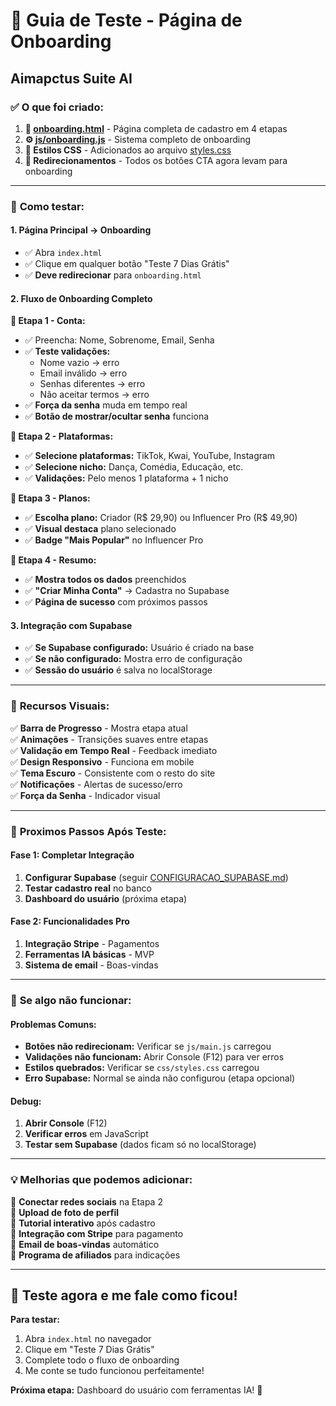 # 🎯 Guia de Teste - Página de Onboarding
## Aimapctus Suite AI

### ✅ **O que foi criado:**

1. **📄 [onboarding.html](file://c:\Users\Francisco\Documents\aimapctus-suite-ai-3\onboarding.html)** - Página completa de cadastro em 4 etapas
2. **⚙️ [js/onboarding.js](file://c:\Users\Francisco\Documents\aimapctus-suite-ai-3\js\onboarding.js)** - Sistema completo de onboarding
3. **🎨 Estilos CSS** - Adicionados ao arquivo [styles.css](file://c:\Users\Francisco\Documents\aimapctus-suite-ai-3\css\styles.css)
4. **🔗 Redirecionamentos** - Todos os botões CTA agora levam para onboarding

---

### 🧪 **Como testar:**

#### **1. Página Principal → Onboarding**
- ✅ Abra `index.html`
- ✅ Clique em qualquer botão "Teste 7 Dias Grátis"
- ✅ **Deve redirecionar** para `onboarding.html`

#### **2. Fluxo de Onboarding Completo**

**🔸 Etapa 1 - Conta:**
- ✅ Preencha: Nome, Sobrenome, Email, Senha
- ✅ **Teste validações:**
  - Nome vazio → erro
  - Email inválido → erro
  - Senhas diferentes → erro
  - Não aceitar termos → erro
- ✅ **Força da senha** muda em tempo real
- ✅ **Botão de mostrar/ocultar senha** funciona

**🔸 Etapa 2 - Plataformas:**
- ✅ **Selecione plataformas:** TikTok, Kwai, YouTube, Instagram
- ✅ **Selecione nicho:** Dança, Comédia, Educação, etc.
- ✅ **Validações:** Pelo menos 1 plataforma + 1 nicho

**🔸 Etapa 3 - Planos:**
- ✅ **Escolha plano:** Criador (R$ 29,90) ou Influencer Pro (R$ 49,90)
- ✅ **Visual destaca** plano selecionado
- ✅ **Badge "Mais Popular"** no Influencer Pro

**🔸 Etapa 4 - Resumo:**
- ✅ **Mostra todos os dados** preenchidos
- ✅ **"Criar Minha Conta"** → Cadastra no Supabase
- ✅ **Página de sucesso** com próximos passos

#### **3. Integração com Supabase**
- ✅ **Se Supabase configurado:** Usuário é criado na base
- ✅ **Se não configurado:** Mostra erro de configuração
- ✅ **Sessão do usuário** é salva no localStorage

---

### 🎨 **Recursos Visuais:**

✅ **Barra de Progresso** - Mostra etapa atual  
✅ **Animações** - Transições suaves entre etapas  
✅ **Validação em Tempo Real** - Feedback imediato  
✅ **Design Responsivo** - Funciona em mobile  
✅ **Tema Escuro** - Consistente com o resto do site  
✅ **Notificações** - Alertas de sucesso/erro  
✅ **Força da Senha** - Indicador visual  

---

### 🚀 **Proximos Passos Após Teste:**

#### **Fase 1: Completar Integração**
1. **Configurar Supabase** (seguir [CONFIGURACAO_SUPABASE.md](file://c:\Users\Francisco\Documents\aimapctus-suite-ai-3\CONFIGURACAO_SUPABASE.md))
2. **Testar cadastro real** no banco
3. **Dashboard do usuário** (próxima etapa)

#### **Fase 2: Funcionalidades Pro**
1. **Integração Stripe** - Pagamentos
2. **Ferramentas IA básicas** - MVP
3. **Sistema de email** - Boas-vindas

---

### 🐛 **Se algo não funcionar:**

#### **Problemas Comuns:**
- **Botões não redirecionam:** Verificar se `js/main.js` carregou
- **Validações não funcionam:** Abrir Console (F12) para ver erros
- **Estilos quebrados:** Verificar se `css/styles.css` carregou
- **Erro Supabase:** Normal se ainda não configurou (etapa opcional)

#### **Debug:**
1. **Abrir Console** (F12)
2. **Verificar erros** em JavaScript
3. **Testar sem Supabase** (dados ficam só no localStorage)

---

### 💡 **Melhorias que podemos adicionar:**

🔸 **Conectar redes sociais** na Etapa 2  
🔸 **Upload de foto de perfil**  
🔸 **Tutorial interativo** após cadastro  
🔸 **Integração com Stripe** para pagamento  
🔸 **Email de boas-vindas** automático  
🔸 **Programa de afiliados** para indicações  

---

## 🎉 **Teste agora e me fale como ficou!**

**Para testar:**
1. Abra `index.html` no navegador
2. Clique em "Teste 7 Dias Grátis"
3. Complete todo o fluxo de onboarding
4. Me conte se tudo funcionou perfeitamente!

**Próxima etapa:** Dashboard do usuário com ferramentas IA! 🚀